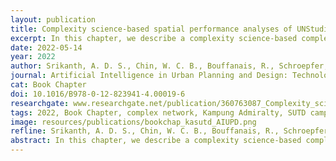 ```yaml
---
layout: publication
title: Complexity science-based spatial performance analyses of UNStudio/DP Architects’ SUTD Campus and WOHA's Kampung Admiralty.
excerpt: In this chapter, we describe a complexity science-based complex network methodology that employs machine learning to systemically analyze spaces in high-density urban-built environments in order to understand the efficacy of their use to inform future planning and design decisions.
date: 2022-05-14
year: 2022
author: Srikanth, A. D. S., Chin, W. C. B., Bouffanais, R., Schroepfer, T.
journal: Artificial Intelligence in Urban Planning and Design: Technologies, Implementation, and Impacts
cat: Book Chapter
doi: 10.1016/B978-0-12-823941-4.00019-6
researchgate: www.researchgate.net/publication/360763087_Complexity_science-based_spatial_performance_analyses_of_UNStudioDP_Architects'_SUTD_Campus_and_WOHA's_Kampung_Admiralty
tags: 2022, Book Chapter, complex network, Kampung Admiralty, SUTD campus, Singapore
image: resources/publications/bookchap_kasutd_AIUPD.png
refline: Srikanth, A. D. S., Chin, W. C. B., Bouffanais, R., Schroepfer, T. (2022) Complexity science-based spatial performance analyses of UNStudio/DP Architects’ SUTD Campus and WOHA's Kampung Admiralty. In As, I., Basu, P. and Talwar, P. (eds.) Artificial Intelligence in Urban Planning and Design: Technologies, Implementation, and Impacts. (pp. 39-58). Elsevier. ISBN:978-0-12-823941-4. DOI:10.1016/B978-0-12-823941-4.00019-6. 
abstract: In this chapter, we describe a complexity science-based complex network methodology that employs machine learning to systemically analyze spaces in high-density urban-built environments in order to understand the efficacy of their use to inform future planning and design decisions. Our approach uses computational social science methods to interpret data collected on site with micro-mobility sensors that allow for the detection of spatial human activity patterns. We demonstrate our approach with two case studies in Singapore: Kampung Admiralty, a recently completed public high-density mixed-use development for the elderly population of the city state and the Singapore University of Technology and Design, a vertically integrated urban campus. Our approach provides a scientific methodology for the analysis of everyday space use. The methodology is scalable and can be applied to buildings as well as the larger urban context they are part of. By analyzing the performance of urban and architectural spaces in terms of their use, our approach can provide a scientific basis for measuring their success.
---
```


